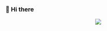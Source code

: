 ### 👋 Hi there

<div align="center">

<img src="https://readme-typing-svg.herokuapp.com/?lines=欢迎大佬来看我;大四狗找工作找麻了&font=Roboto" />




<img src="https://camo.githubusercontent.com/82291b0fe831bfc6781e07fc5090cbd0a8b912bb8b8d4fec0696c881834f81ac/68747470733a2f2f70726f626f742e6d656469612f394575424971676170492e676966"
width="800"  height="3">

</div>
